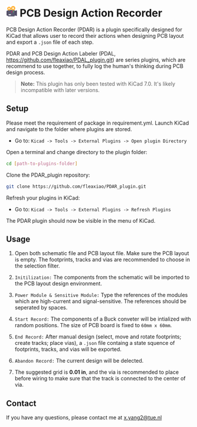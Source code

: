 # ![icon](icon.png) PCB Design Action Recorder 

PCB Design Action Recorder (PDAR) is a plugin specifically designed for KiCad that allows user to record their actions when designing PCB layout and export a `.json` file of each step.

PDAR and PCB Design Action Labeler (PDAL, https://github.com/fleaxiao/PDAL_plugin.git) are series plugins, which are recommend to use together, to fully log the human's thinking during PCB design process.

 > **Note:** This plugin has only been tested with KiCad 7.0. It's likely incompatible with later versions.

## Setup

Please meet the requirement of package in requirement.yml. Launch KiCad and navigate to the folder where plugins are stored.
- Go to: `Kicad -> Tools -> External Plugins -> Open plugin Directory`

Open a terminal and change directory to the plugin folder:
```bash
cd [path-to-plugins-folder]
```

Clone the PDAR_plugin repository:
```bash
git clone https://github.com/fleaxiao/PDAR_plugin.git
```

Refresh your plugins in KiCad:
- Go to: `Kicad -> Tools -> External Plugins -> Refresh Plugins`

The PDAR plugin should now be visible in the menu of KiCad.

## Usage

1. Open both schematic file and PCB layout file. Make sure the PCB layout is empty. The footprints, tracks and vias are recommended to choose in the selection filter.

2. `Initilization:`  The components from the schematic will be imported to the PCB layout design environment. 

3. `Power Module & Sensitive Module:` Type the references of the modules which are high-current and signal-sensitive. The references should be seperated by spaces.

4. `Start Record:` The components of a Buck conveter will be intialized with random positions. The size of PCB board is fixed to `60mm x 60mm`.

5. `End Record:` After manual design (select, move and rotate footprints; create tracks; place vias), a `.json` file containg a state squence of footprints, tracks, and vias will be exported.

6. `Abandon Record:` The current design will be delected.

7. The suggested grid is **0.01 in**, and the via is recommended to place before wiring to make sure that the track is connected to the center of via.

## Contact

If you have any questions, please contact me at x.yang2@tue.nl